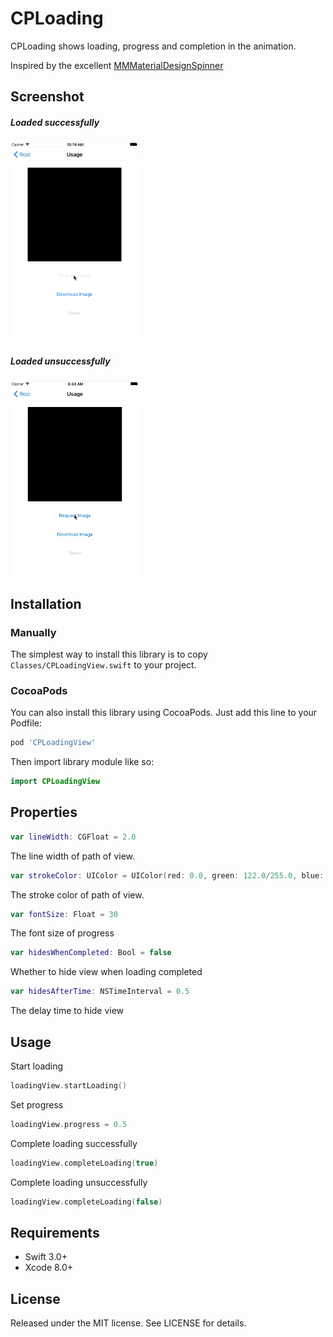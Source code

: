 # CPLoading

CPLoading shows loading, progress and completion in the animation. 

Inspired by the excellent [MMMaterialDesignSpinner](https://github.com/misterwell/MMMaterialDesignSpinner)

## Screenshot

##### Loaded successfully

![](Demo_successfully.gif)



##### Loaded unsuccessfully

![](Demo_unsuccessfully.gif)

## Installation

### Manually

The simplest way to install this library is to copy `Classes/CPLoadingView.swift` to your project.

### CocoaPods

You can also install this library using CocoaPods. Just add this line to your Podfile:

``` ruby
pod 'CPLoadingView'
```

Then import library module like so:

``` swift
import CPLoadingView
```

## Properties

``` swift
var lineWidth: CGFloat = 2.0
```

The line width of path of view.

``` swift
var strokeColor: UIColor = UIColor(red: 0.0, green: 122.0/255.0, blue: 1.0, alpha: 1.0)
```

The stroke color of path of view.

``` swift
var fontSize: Float = 30
```

The font size of progress

``` swift
var hidesWhenCompleted: Bool = false
```

Whether to hide view when loading completed

``` swift
var hidesAfterTime: NSTimeInterval = 0.5
```

The delay time to hide view

## Usage

Start loading

``` swift
loadingView.startLoading()
```

Set progress

``` swift
loadingView.progress = 0.5
```

Complete loading successfully

``` swift
loadingView.completeLoading(true)
```

Complete loading unsuccessfully

``` swift
loadingView.completeLoading(false)
```

## Requirements

* Swift 3.0+
* Xcode 8.0+

## License

Released under the MIT license. See LICENSE for details.